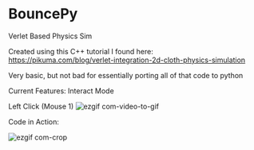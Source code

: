 # BouncePy
Verlet Based Physics Sim

Created using this C++ tutorial I found here: https://pikuma.com/blog/verlet-integration-2d-cloth-physics-simulation

Very basic, but not bad for essentially porting all of that code to python

Current Features: Interact Mode

Left Click (Mouse 1)
![ezgif com-video-to-gif](https://github.com/CurlyGurt/BouncePy/assets/114094237/40eb9e33-8363-4a10-a587-e5c1fcb6706b)




















Code in Action:

![ezgif com-crop](https://github.com/CurlyGurt/BouncePy/assets/114094237/7eb2a8c0-8a90-4d8f-82be-ed49aa280ee8)

